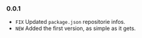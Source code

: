 ### 0.0.1
- `FIX` Updated `package.json` repositorie infos.
- `NEW` Added the first version, as simple as it gets.